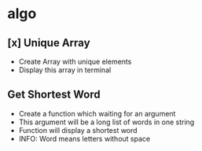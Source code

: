# algo

## [x] Unique Array

* Create Array with unique elements
* Display this array in terminal

## Get Shortest Word

* Create a function which waiting for an argument
* This argument will be a long list of words in one string
* Function will display a shortest word
* INFO: Word means letters without space
